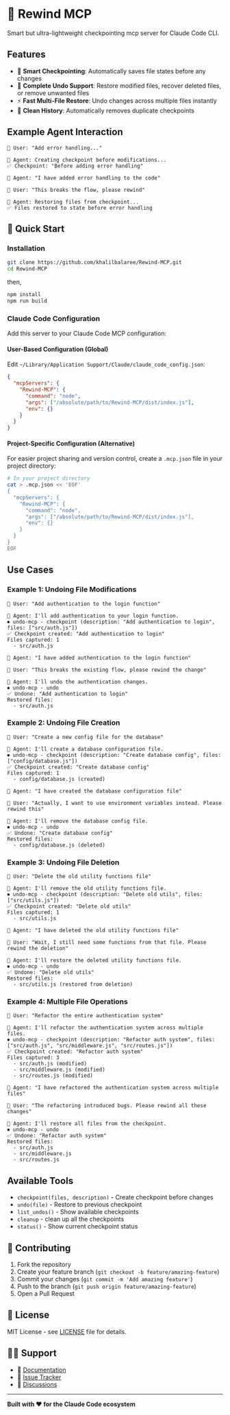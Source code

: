 # 🔄 Rewind MCP

Smart but ultra-lightweight checkpointing mcp server for Claude Code CLI.

## Features

- 🎯 **Smart Checkpointing**: Automatically saves file states before any changes
- 🔄 **Complete Undo Support**: Restore modified files, recover deleted files, or remove unwanted files  
- ⚡ **Fast Multi-File Restore**: Undo changes across multiple files instantly
- 🧹 **Clean History**: Automatically removes duplicate checkpoints

## Example Agent Interaction

```
👤 User: "Add error handling..."

🤖 Agent: Creating checkpoint before modifications...
✅ Checkpoint: "Before adding error handling"

🤖 Agent: "I have added error handling to the code"

👤 User: "This breaks the flow, please rewind"

🤖 Agent: Restoring files from checkpoint...
✅ Files restored to state before error handling
```

## 🚀 Quick Start

### Installation
```bash
git clone https://github.com/khalilbalaree/Rewind-MCP.git
cd Rewind-MCP
```
then,
```bash
npm install
npm run build
```

### Claude Code Configuration

Add this server to your Claude Code MCP configuration:

#### User-Based Configuration (Global)
Edit `~/Library/Application Support/Claude/claude_code_config.json`:

```json
{
  "mcpServers": {
    "Rewind-MCP": {
      "command": "node",
      "args": ["/absolute/path/to/Rewind-MCP/dist/index.js"],
      "env": {}
    }
  }
}
```

#### Project-Specific Configuration (Alternative)

For easier project sharing and version control, create a `.mcp.json` file in your project directory:

```bash
# In your project directory
cat > .mcp.json << 'EOF'
{
  "mcpServers": {
    "Rewind-MCP": {
      "command": "node",
      "args": ["/absolute/path/to/Rewind-MCP/dist/index.js"],
      "env": {}
    }
  }
}
EOF
```


## Use Cases

### Example 1: Undoing File Modifications
```
👤 User: "Add authentication to the login function"

🤖 Agent: I'll add authentication to your login function.
⏺ undo-mcp - checkpoint (description: "Add authentication to login", files: ["src/auth.js"])
✅ Checkpoint created: "Add authentication to login"
Files captured: 1
  - src/auth.js

🤖 Agent: "I have added authentication to the login function"

👤 User: "This breaks the existing flow, please rewind the change"

🤖 Agent: I'll undo the authentication changes.
⏺ undo-mcp - undo
✅ Undone: "Add authentication to login" 
Restored files:
  - src/auth.js
```

### Example 2: Undoing File Creation
```
👤 User: "Create a new config file for the database"

🤖 Agent: I'll create a database configuration file.
⏺ undo-mcp - checkpoint (description: "Create database config", files: ["config/database.js"])
✅ Checkpoint created: "Create database config"
Files captured: 1
  - config/database.js (created)

🤖 Agent: "I have created the database configuration file"

👤 User: "Actually, I want to use environment variables instead. Please rewind this"

🤖 Agent: I'll remove the database config file.
⏺ undo-mcp - undo
✅ Undone: "Create database config"
Restored files:
  - config/database.js (deleted)
```

### Example 3: Undoing File Deletion
```
👤 User: "Delete the old utility functions file"

🤖 Agent: I'll remove the old utility functions file.
⏺ undo-mcp - checkpoint (description: "Delete old utils", files: ["src/utils.js"])
✅ Checkpoint created: "Delete old utils"
Files captured: 1
  - src/utils.js

🤖 Agent: "I have deleted the old utility functions file"

👤 User: "Wait, I still need some functions from that file. Please rewind the deletion"

🤖 Agent: I'll restore the deleted utility functions file.
⏺ undo-mcp - undo
✅ Undone: "Delete old utils"
Restored files:
  - src/utils.js (restored from deletion)
```

### Example 4: Multiple File Operations
```
👤 User: "Refactor the entire authentication system"

🤖 Agent: I'll refactor the authentication system across multiple files.
⏺ undo-mcp - checkpoint (description: "Refactor auth system", files: ["src/auth.js", "src/middleware.js", "src/routes.js"])
✅ Checkpoint created: "Refactor auth system"
Files captured: 3
  - src/auth.js (modified)
  - src/middleware.js (modified)  
  - src/routes.js (modified)

🤖 Agent: "I have refactored the authentication system across multiple files"

👤 User: "The refactoring introduced bugs. Please rewind all these changes"

🤖 Agent: I'll restore all files from the checkpoint.
⏺ undo-mcp - undo
✅ Undone: "Refactor auth system"
Restored files:
  - src/auth.js
  - src/middleware.js
  - src/routes.js
```


## Available Tools

- `checkpoint(files, description)` - Create checkpoint before changes
- `undo(file)` - Restore to previous checkpoint  
- `list_undos()` - Show available checkpoints
- `cleanup` - clean up all the checkpoints
- `status()` - Show current checkpoint status


## 🤝 Contributing

1. Fork the repository
2. Create your feature branch (`git checkout -b feature/amazing-feature`)
3. Commit your changes (`git commit -m 'Add amazing feature'`)
4. Push to the branch (`git push origin feature/amazing-feature`)
5. Open a Pull Request

## 📄 License

MIT License - see [LICENSE](LICENSE) file for details.

## 🙋‍♂️ Support

- 📖 [Documentation](https://github.com/khalilbalaree/undo-mcp/wiki)
- 🐛 [Issue Tracker](https://github.com/khalilbalaree/undo-mcp/issues)
- 💬 [Discussions](https://github.com/khalilbalaree/undo-mcp/discussions)

---

**Built with ❤️ for the Claude Code ecosystem**
